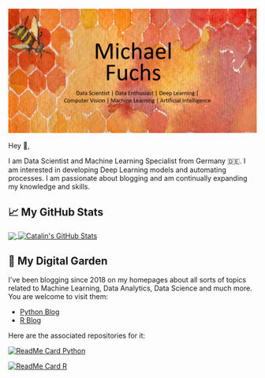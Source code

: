 

<p align="center">
  <img src="https://github.com/MFuchs1989/MFuchs1989/blob/main/images/main_michael_fuchs.png?raw=true" alt="main_michael_fuchs"/>
</p>



Hey 👋, 

I am Data Scientist and Machine Learning Specialist from Germany 🇩🇪.
I am interested in developing Deep Learning models and automating processes. 
I am passionate about blogging and am continually expanding my knowledge and skills. 



## &#x1f4c8; My GitHub Stats


<a href="https://github.com/MFuchs1989/MFuchs1989">
  <img align="center" src="https://github-readme-stats.vercel.app/api/top-langs/?username=MFuchs1989&hide=java,html&title_color=ffffff&text_color=c9cacc&icon_color=2bbc8a&bg_color=1d1f21" />
</a>

<a href="https://github.com/MFuchs1989/MFuchs1989">
  <img align="center" src="https://github-readme-stats.vercel.app/api?username=MFuchs1989&show_icons=true&line_height=27&count_private=true&title_color=ffffff&text_color=c9cacc&icon_color=2bbc8a&bg_color=1d1f21" alt="Catalin's GitHub Stats" />
</a>



## 🌳 My Digital Garden

I've been blogging since 2018 on my homepages about all sorts of topics related to Machine Learning, Data Analytics, Data Science and much more.
You are welcome to visit them:

+ [Python Blog](https://michael-fuchs-python.netlify.app/)
+ [R Blog](https://michael-fuchs.netlify.app/)

Here are the associated repositories for it:

[![ReadMe Card Python](https://github-readme-stats.vercel.app/api/pin/?username=MFuchs1989&repo=Bdown-Python)](https://github.com/MFuchs1989/github-readme-stats)

[![ReadMe Card R](https://github-readme-stats.vercel.app/api/pin/?username=MFuchs1989&repo=Bdown)](https://github.com/MFuchs1989/github-readme-stats)












